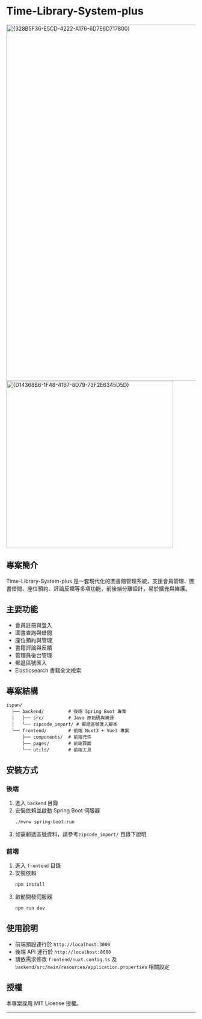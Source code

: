 ﻿# Time-Library-System-plus
<img width="946" alt="{328B5F36-E5CD-4222-A176-6D7E6D717800}" src="https://github.com/user-attachments/assets/832189ef-9d56-47bf-8a1a-4a13b896cfe9" />
<img width="444" alt="{D14368B6-1F48-4167-8D79-73F2E6345D5D}" src="https://github.com/user-attachments/assets/f31b731d-e122-43a2-9d22-87ee7e053f28" />


## 專案簡介
Time-Library-System-plus 是一套現代化的圖書館管理系統，支援會員管理、圖書借閱、座位預約、評論反饋等多項功能，前後端分離設計，易於擴充與維護。

## 主要功能
- 會員註冊與登入
- 圖書查詢與借閱
- 座位預約與管理
- 書籍評論與反饋
- 管理員後台管理
- 郵遞區號匯入
- Elasticsearch 書籍全文檢索

## 專案結構
```
ispan/
  ├── backend/         # 後端 Spring Boot 專案
  │   ├── src/         # Java 原始碼與資源
  │   └── zipcode_import/ # 郵遞區號匯入腳本
  └── frontend/        # 前端 Nuxt3 + Vue3 專案
      ├── components/  # 前端元件
      ├── pages/       # 前端頁面
      └── utils/       # 前端工具
```

## 安裝方式

### 後端
1. 進入 `backend` 目錄
2. 安裝依賴並啟動 Spring Boot 伺服器
   ```bash
   ./mvnw spring-boot:run
   ```
3. 如需郵遞區號資料，請參考`zipcode_import/` 目錄下說明

### 前端
1. 進入 `frontend` 目錄
2. 安裝依賴
   ```bash
   npm install
   ```
3. 啟動開發伺服器
   ```bash
   npm run dev
   ```

## 使用說明
- 前端預設運行於 `http://localhost:3000`
- 後端 API 運行於 `http://localhost:8080`
- 請依需求修改 `frontend/nuxt.config.ts` 及 `backend/src/main/resources/application.properties` 相關設定

## 授權
本專案採用 MIT License 授權。

---
